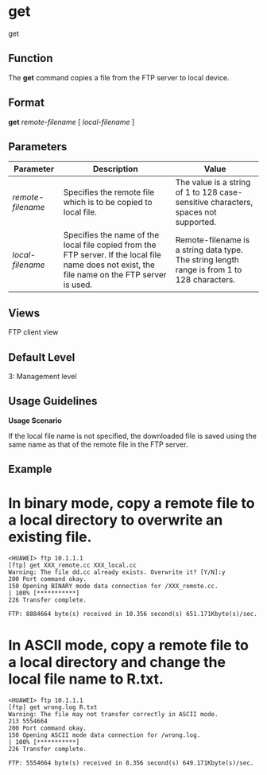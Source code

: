 get
===

get

Function
--------



The **get** command copies a file from the FTP server to local device.




Format
------

**get** *remote-filename* [ *local-filename* ]


Parameters
----------

| Parameter | Description | Value |
| --- | --- | --- |
| *remote-filename* | Specifies the remote file which is to be copied to local file. | The value is a string of 1 to 128 case-sensitive characters, spaces not supported. |
| *local-filename* | Specifies the name of the local file copied from the FTP server. If the local file name does not exist, the file name on the FTP server is used. | Remote-filename is a string data type. The string length range is from 1 to 128 characters. |



Views
-----

FTP client view


Default Level
-------------

3: Management level


Usage Guidelines
----------------

**Usage Scenario**

If the local file name is not specified, the downloaded file is saved using the same name as that of the remote file in the FTP server.


Example
-------

# In binary mode, copy a remote file to a local directory to overwrite an existing file.
```
<HUAWEI> ftp 10.1.1.1
[ftp] get XXX_remote.cc XXX_local.cc
Warning: The file dd.cc already exists. Overwrite it? [Y/N]:y
200 Port command okay. 
150 Opening BINARY mode data connection for /XXX_remote.cc. 
| 100% [***********]  
226 Transfer complete.  

FTP: 8884664 byte(s) received in 10.356 second(s) 651.171Kbyte(s)/sec.

```

# In ASCII mode, copy a remote file to a local directory and change the local file name to R.txt.
```
<HUAWEI> ftp 10.1.1.1
[ftp] get wrong.log R.txt
Warning: The file may not transfer correctly in ASCII mode.
213 5554664 
200 Port command okay. 
150 Opening ASCII mode data connection for /wrong.log. 
| 100% [***********]  
226 Transfer complete.  

FTP: 5554664 byte(s) received in 8.356 second(s) 649.171Kbyte(s)/sec.

```